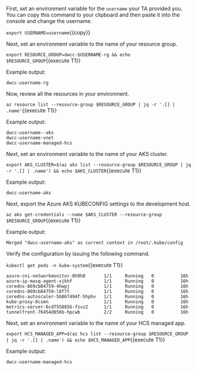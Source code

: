First, set an environment variable for the `username` your
TA provided you. You can copy this command to your clipboard
and then paste it into the console and change the username.

`export USERNAME=username`{{copy}}

Next, set an environment variable to the name of your resource group.

`export RESOURCE_GROUP=dwcc-$USERNAME-rg && echo $RESOURCE_GROUP`{{execute T1}}

Example output:

```plaintext
dwcc-username-rg
```

Now, review all the resources in your environment.

`az resource list --resource-group $RESOURCE_GROUP | jq -r '.[] | .name'`{{execute T1}}

Example output:

```plaintext
dwcc-username--aks
dwcc-username-vnet
dwcc-username-managed-hcs
```

Next, set an environment variable to the name of your AKS cluster.

`export AKS_CLUSTER=$(az aks list --resource-group $RESOURCE_GROUP | jq -r '.[] | .name') && echo $AKS_CLUSTER`{{execute T1}}

Example output:

```plaintext
dwcc-username-aks
```

Next, export the Azure AKS KUBECONFIG settings to the development host.

`az aks get-credentials --name $AKS_CLUSTER --resource-group $RESOURCE_GROUP`{{execute T1}}

Example output:

```plaintext
Merged "dwcc-username-aks" as current context in /root/.kube/config
```

Verify the configuration by issuing the following command.

`kubectl get pods -n kube-system`{{execute T1}}

```plaintext
azure-cni-networkmonitor-8h9h8       1/1     Running   0          16h
azure-ip-masq-agent-xjkhf            1/1     Running   0          16h
coredns-869cb84759-4hwpj             1/1     Running   0          16h
coredns-869cb84759-l8f7t             1/1     Running   0          16h
coredns-autoscaler-5b867494f-5hphv   1/1     Running   0          16h
kube-proxy-8csmn                     1/1     Running   0          16h
metrics-server-6cd7558856-fzvz2      1/1     Running   0          16h
tunnelfront-76454d856b-hpcwb         2/2     Running   0          16h
```

Next, set an environment variable to the name of your HCS managed app.

`export HCS_MANAGED_APP=$(az hcs list --resource-group $RESOURCE_GROUP | jq -r '.[] | .name') && echo $HCS_MANAGED_APP`{{execute T1}}

Example output:

```plaintext
dwcc-username-managed-hcs
```